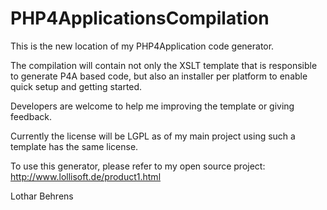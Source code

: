 # PHP4ApplicationsCompilation
This is the new location of my PHP4Application code generator.

The compilation will contain not only the XSLT template that is responsible to generate P4A based code, but also an installer per platform to enable quick setup and getting started.

Developers are welcome to help me improving the template or giving feedback.

Currently the license will be LGPL as of my main project using such a template has the same license.

To use this generator, please refer to my open source project: http://www.lollisoft.de/product1.html

Lothar Behrens
